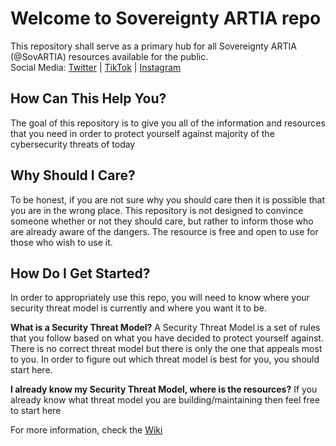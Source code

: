 # Welcome to Sovereignty ARTIA repo
This repository shall serve as a primary hub for all Sovereignty ARTIA (@SovARTIA) resources available for the public.<br />
Social Media: [Twitter](https://twitter.com/sovARTIA) | [TikTok](https://tiktok.com/@sovartia) | [Instagram](https://instagram.com/sovartia)

## How Can This Help You?
The goal of this repository is to give you all of the information and resources that you need in order to protect yourself against majority of the cybersecurity threats of today

## Why Should I Care?
To be honest, if you are not sure why you should care then it is possible that you are in the wrong place. This repository is not designed to convince someone whether or not they should care, but rather to inform those who are already aware of the dangers. The resource is free and open to use for those who wish to use it.

## How Do I Get Started?
In order to appropriately use this repo, you will need to know where your security threat model is currently and where you want it to be.

**What is a Security Threat Model?**
A Security Threat Model is a set of rules that you follow based on what you have decided to protect yourself against. There is no correct threat model but there is only the one that appeals most to you.
In order to figure out which threat model is best for you, you should start here.

**I already know my Security Threat Model, where is the resources?**
If you already know what threat model you are building/maintaining then feel free to start here

For more information, check the [Wiki](https://github.com/SovereigntyMedia/SovARTIA/wiki)
